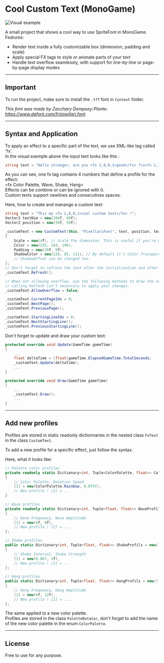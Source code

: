 # Cool Custom Text (MonoGame)

![Visual example](Docs/CoolAnimatedText.gif "Visual exemple")

A small project that shows a cool way to use SpriteFont in MonoGame.  
Features: 
* Render text inside a fully customizable box (dimension, padding and scale)
* Apply special FX tags to style or animate parts of your text
* Handle text overflow seamlessly, with support for line-by-line or page-by-page display modes

---

## Important

To run the project, make sure to install the `.tff` font in `Content` folder.  

_This font was made by Zacchary Dempsey-Plante: https://www.dafont.com/fr/pixellari.font._

---

## Syntax and Application

To apply an effect to a specific part of the text, we use XML-like tag called 'fx'.  
In the visual exemple above the input text looks like this :  
```csharp
string text = "Hello stranger, are you <fx 2,0,0,1>good</fx> ?\n<fx 1,1,0,0>*************************************</fx><fx 6,0,1,0>This line is scared</fx> <fx 6,1,0,0>></fx><fx 7,0,0,0>0123456789</fx><fx 6,1,0,0><</fx>";
```

As you can see, one fx tag contains 4 numbers that define a profile for the effect:  
<fx Color Palette, Wave, Shake, Hang>  
Effects can be combine or can be ignored with 0.  
Custom texts support newlines and consecutives spaces.

Here, how to create and manange a custom text:  
```csharp
string text = "This my <fx 2,0,0,1>cool custom text</fx> !";
Vector2 textDim = new(284f, 60f);
Vector2 position = new(50f, 50f);

_customText = new CustomText(this, "PixellariFont", text, position, textDim) // 'this' is Game1
{
    Scale = new(4f), // Scale the dimension. This is useful if you're working with scaled UI and want to have a coherent dimension.
    Color = new(255, 244, 196),
    Padding = new(20f, 0f),
    ShadowColor = new(128, 85, 111), // By default it's Color.Transparent which disable it.
    // ShadowOffset can be changed too.
};
// Don't forget to refresh the text after the initialization and after you change the text properties. (except related to overflow)
_customText.Refresh();

// When not allowing overflow, use the following methods to draw the overflowing text.
// Calling Refresh isn't necessary to apply your changes.
_customText.AllowOverflow = false;

_customText.CurrentPageIdx = 0;
_customText.NextPage();
_customText.PreviousPage();

_customText.StartingLineIdx = 0;
_customText.NextStartingLine();
_customText.PreviousStartingLine();
```

Don't forget to update and draw your custom text:
```csharp
protected override void Update(GameTime gameTime)
{
    ...
    float deltaTime = (float)gameTime.ElapsedGameTime.TotalSeconds;
    _customText.Update(deltaTime);
    ...    
}

protected override void Draw(GameTime gameTime)
{
    ...
    _customText.Draw();
    ...
}
```

---

## Add new profiles

Profiles are stored in static readonly dictionnaries in the nested class `FxText` in the class `CustomText`.  

To add a new profile for a specific effect, just follow the syntax.  

Here, what it looks like:

```csharp
// Palette color profiles
private readonly static Dictionary<int, Tuple<ColorPalette, float>> ColorProfiles = new()
{
    // Color Palette, Rotation Speed 
    [1] = new(ColorPalette.Rainbow, 0.075f),
    // New profile ! [2] = ...
}

// Wave profiles
private readonly static Dictionary<int, Tuple<float, float>> WaveProfils = new()
{
    // Wave Frequency, Wave Amplitude
    [1] = new(8f, 8f),
    // New profile ! [2] = ...
};

// Shake profiles
public static Dictionary<int, Tuple<float, float>> ShakeProfils = new()
{
    // Shake Interval, Shake Strength
    [1] = new(0.06f, 3f),
    // New profile ! [2] = ...
};

// Hang profiles
public static Dictionary<int, Tuple<float, float>> HangProfils = new()
{
    // Hang Frequency, Hang Amplitude
    [1] = new(6f, 12f),
    // New profile ! [2] = ....
};
```

The same applied to a new color palette.  
Profiles are stored in the class `PaletteRotator`, don't forget to add the name of the new color palette in the enum `ColorPalette`.

---

## License

Free to use for any purpose. 
